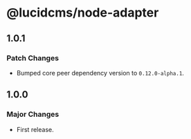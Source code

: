 # @lucidcms/node-adapter

## 1.0.1

### Patch Changes

- Bumped core peer dependency version to `0.12.0-alpha.1`.

## 1.0.0

### Major Changes

- First release.